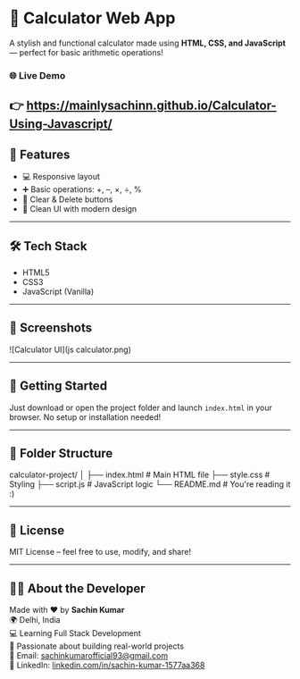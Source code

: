 # 🔢 Calculator Web App

A stylish and functional calculator made using **HTML, CSS, and JavaScript** — perfect for basic arithmetic operations!

### 🌐 Live Demo
👉 https://mainlysachinn.github.io/Calculator-Using-Javascript/
---

## 📱 Features

- 💻 Responsive layout  
- ➕ Basic operations: +, –, ×, ÷, %  
- 🧼 Clear & Delete buttons  
- 🎯 Clean UI with modern design  

---

## 🛠️ Tech Stack

- HTML5  
- CSS3  
- JavaScript (Vanilla)  

---

## 📸 Screenshots

![Calculator UI](js calculator.png)

---

## 🚀 Getting Started

Just download or open the project folder and launch `index.html` in your browser. No setup or installation needed!

---

## 📁 Folder Structure

calculator-project/
│
├── index.html # Main HTML file
├── style.css # Styling
├── script.js # JavaScript logic
└── README.md # You're reading it :)


---

## 📄 License

MIT License – feel free to use, modify, and share!

---

## 🙋‍♂️ About the Developer

Made with ❤️ by **Sachin Kumar**  
🌍 Delhi, India  
💻 Learning Full Stack Development  
🚀 Passionate about building real-world projects  
📧 Email: sachinkumarofficial93@gmail.com  
🔗 LinkedIn: [linkedin.com/in/sachin-kumar-1577aa368](https://www.linkedin.com/in/sachin-kumar-1577aa368)
